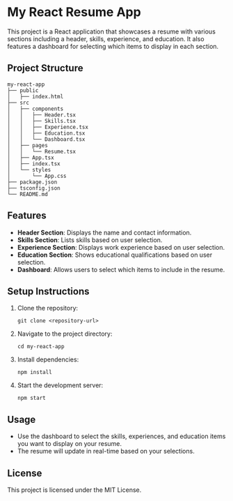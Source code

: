 # My React Resume App

This project is a React application that showcases a resume with various sections including a header, skills, experience, and education. It also features a dashboard for selecting which items to display in each section.

## Project Structure

```
my-react-app
├── public
│   ├── index.html
├── src
│   ├── components
│   │   ├── Header.tsx
│   │   ├── Skills.tsx
│   │   ├── Experience.tsx
│   │   ├── Education.tsx
│   │   └── Dashboard.tsx
│   ├── pages
│   │   └── Resume.tsx
│   ├── App.tsx
│   ├── index.tsx
│   └── styles
│       └── App.css
├── package.json
├── tsconfig.json
└── README.md
```

## Features

- **Header Section**: Displays the name and contact information.
- **Skills Section**: Lists skills based on user selection.
- **Experience Section**: Displays work experience based on user selection.
- **Education Section**: Shows educational qualifications based on user selection.
- **Dashboard**: Allows users to select which items to include in the resume.

## Setup Instructions

1. Clone the repository:
   ```
   git clone <repository-url>
   ```
2. Navigate to the project directory:
   ```
   cd my-react-app
   ```
3. Install dependencies:
   ```
   npm install
   ```
4. Start the development server:
   ```
   npm start
   ```

## Usage

- Use the dashboard to select the skills, experiences, and education items you want to display on your resume.
- The resume will update in real-time based on your selections.

## License

This project is licensed under the MIT License.